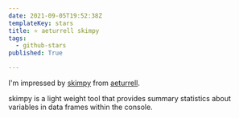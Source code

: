 ```yaml
---
date: 2021-09-05T19:52:38Z
templateKey: stars
title: ⭐ aeturrell skimpy
tags:
  - github-stars
published: True

---
```


I'm impressed by [skimpy](https://github.com/aeturrell/skimpy) from [aeturrell](https://github.com/aeturrell).

skimpy is a light weight tool that provides summary statistics about variables in data frames within the console.
